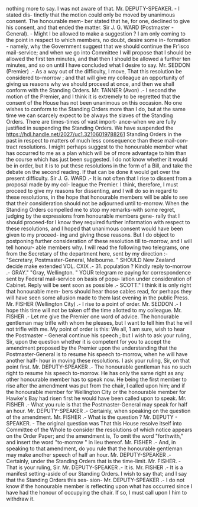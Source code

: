 nothing more to say. I was not aware of that. Mr. DEPUTY-SPEAKER. - I stated dis- tinctly that the motion could only be moved by unanimous consent. The honourable mem- ber stated that he, for one, declined to give his consent, and that ended the matter. Sir J. G. WARD (Postmaster - General). - Might I be allowed to make a suggestion ? I am only coming to the point in respect to which members, no doubt, desire some in- formation - namely, why the Government suggest that we should continue the Fr'isco mail-service; and when we go into Committee I will propose that I should be allowed the first ten minutes, and that then I should be allowed a further ten minutes, and so on until I have concluded what I desire to say. Mr. SEDDON (Premier) .- As a way out of the difficulty, I move, That this resolution be considered to-morrow ; and that will give my colleague an opportunity of giving us reasons why we should proceed at once, and then we shall conform with the Standing Orders. Mr. TANNER (Avon) .- I second the motion of the Premier, and I think it is extremely to be regretted that the consent of the House has not been unanimous on this occasion. No one wishes to conform to the Standing Orders more than I do, but at the same time we can scarcely expect to be always the slaves of the Standing Orders. There are times-times of vast import- ance-when we are fully justified in suspending the Standing Orders. We have suspended the https://hdl.handle.net/2027/uc1.32106019788261 Standing Orders in the past in respect to matters of much less consequence than these mail-con- tract resolutions. I might perhaps suggest to the honourable member what has occurred to me as a plan which will be of more advantage to him than the course which has just been suggested. I do not know whether it would be in order, but it is to put these resolutions in the form of a Bill, and take the debate on the second reading. If that can be done it would get over the present difficulty. Sir J. G. WARD .- It is not often that I rise to dissent from a proposal made by my col- league the Premier. I think, therefore, I must proceed to give my reasons for dissenting, and I will do so in regard to these resolutions, in the hope that honourable members will be able to see that their consideration should not be adjourned until to-morrow. When the Standing Orders compelled me to stop my remarks-with some regret, judging by the expressions from honourable members gene- rally that I should proceed-for I know they required further information with respect to these resolutions, and I hoped that unanimous consent would have been given to my proceed- ing and giving those reasons. But I do object to postponing further consideration of these resolution till to-morrow, and I will tell honour- able members why. I will read the following two telegrams, one from the Secretary of the department here, sent by my direction :- "Secretary, Postmaster-General, Melbourne. " SHOULD New Zealand decide make extended VOL. CXIX .- 31. population ? Kindly reply to-morrow .- GRAY." "Gray, Wellington. " YOUR telegram re paying for correspondence sent by Federal mail-service on basis of popu- lation under consideration of Cabinet. Reply will be sent soon as possible .- SCOTT." I think it is only right that honourable mem- bers should hear those cables read, for perhaps they will have seen some allusion made to them last evening in the public Press. Mr. FISHER (Wellington City) .- I rise to a point of order. Mr. SEDDON .- I hope this time will not be taken off the time allotted to my colleague. Mr. FISHER .- Let me give the Premier one word of advice. The honourable gentleman may trifle with whom he pleases, but I want to tell him that he will not trifle with me. My point of order is this: We all, 1 am sure, wish to hear the Postmaster - General continue his speech ; but I wish to ask your ruling, Sir, upon the question whether it is competent for you to accept the amendment proposed by the Premier upon the understanding that the Postmaster-General is to resume his speech to-morrow, when he will have another half- hour in moving these resolutions. I ask your ruling, Sir, on that point first. Mr. DEPUTY-SPEAKER .- The honourable gentleman has no such right to resume his speech to-morrow. He has only the same right as any other honourable member has to speak now. He being the first member to rise after the amendment was put from the chair, I called upon him; and if the honourable member for Wellington City or the honourable member for Hawke's Bay had risen first he would have been called upon to speak. Mr. FISHER .- What you rule is that the Postmaster-General may speak for half an hour. Mr. DEPUTY-SPEAKER .- Certainly, when speaking on the question of the amendment. Mr. FISHER .- What is the question ? Mr. DEPUTY - SPEAKER. - The original question was That this House resolve itself into Committee of the Whole to consider the resolutions of which notice appears on the Order Paper; and the amendment is, To omit the word "forthwith," and insert the word "to-morrow " in lieu thereof. Mr. FISHER .- And, in speaking to that amendment, do you rule that the honourable gentleman may make another speech of half an hour. Mr. DEPUTY-SPEAKER .- Certainly, under the Standing Orders that is the time-limit. Mr. FISHER. - That is your ruling, Sir. Mr. DEPUTY-SPEAKER .- It is. Mr. FISHER .- It is a manifest setting-aside of our Standing Orders. I wish to say that; and I say that the Standing Orders this ses- sion- Mr. DEPUTY-SPEAKER .- I do not know if the honourable member is reflecting upon what has occurred since I have had the honour of occupying the chair. If so, I must call upon I him to withdraw it. 